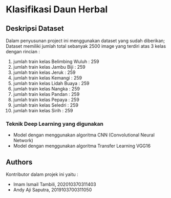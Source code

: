 # Klasifikasi Daun Herbal

## Deskripsi Dataset 

Dalam penyusunan project ini menggunakan dataset yang sudah diberikan; 
Dataset memiliki jumlah total sebanyak 2500 image yang terdiri atas 3 kelas dengan rincian :
1.  jumlah train kelas Belimbing Wuluh :  259
2.  jumlah train kelas Jambu Biji :  259
3.  jumlah train kelas Jeruk :  259
4.  jumlah train kelas Kemangi :  259
5.  jumlah train kelas Lidah Buaya :  259
6.  jumlah train kelas Nangka :  259
7.  jumlah train kelas Pandan :  259
8.  jumlah train kelas Pepaya :  259
9.  jumlah train kelas Seledri :  259
10. jumlah train kelas Sirih :  259


### Teknik Deep Learning yang digunakan

* Model dengan menggunakan algoritma CNN (Convolutional Neural Network)
* Model dengan menggunakan algoritma Transfer Learning VGG16

## Authors

Kontributor dalam projek ini yaitu :
* Imam Ismail Tambili, 202010370311403 
* Andy Aji Saputra, 2019103700311050
